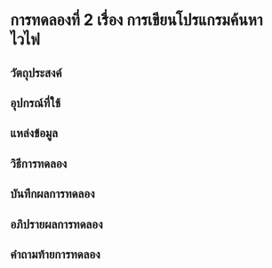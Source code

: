 # การทดลองที่ 2 เรื่อง การเขียนโปรแกรมค้นหาไวไฟ
## วัตถุประสงค์
## อุปกรณ์ที่ใช้
## แหล่งข้อมูล
## วิธีการทดลอง
## บันทึกผลการทดลอง
## อภิปรายผลการทดลอง
## คำถามท้ายการทดลอง
